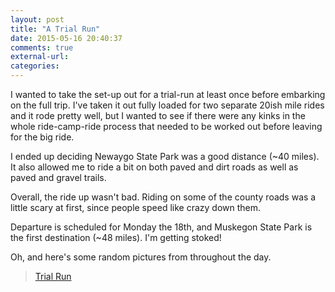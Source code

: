 ```yaml
---
layout: post
title: "A Trial Run"
date: 2015-05-16 20:40:37
comments: true
external-url:
categories:
---
```


I wanted to take the set-up out for a trial-run at least once before embarking on the full trip. I've taken it out fully loaded for two separate 20ish mile rides and it rode pretty well, but I wanted to see if there were any kinks in the whole ride-camp-ride process that needed to be worked out before leaving for the big ride.

I ended up deciding Newaygo State Park was a good distance (~40 miles). It also allowed me to ride a bit on both paved and dirt roads as well as paved and gravel trails.


Overall, the ride up wasn't bad. Riding on some of the county roads was a little scary at first, since people speed like crazy down them.

Departure is scheduled for Monday the 18th, and Muskegon State Park is the first destination (~48 miles). I'm getting stoked!

Oh, and here's some random pictures from throughout the day. 

<blockquote class="imgur-embed-pub" lang="en" data-id="a/9mEFI"><a href="//imgur.com/a/9mEFI">Trial Run</a></blockquote><script async src="//s.imgur.com/min/embed.js" charset="utf-8"></script>

